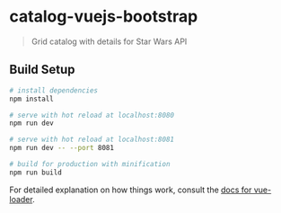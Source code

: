 # catalog-vuejs-bootstrap

> Grid catalog with details for Star Wars API

## Build Setup

```bash
# install dependencies
npm install

# serve with hot reload at localhost:8080
npm run dev

# serve with hot reload at localhost:8081
npm run dev -- --port 8081

# build for production with minification
npm run build
```

For detailed explanation on how things work, consult the [docs for vue-loader](http://vuejs.github.io/vue-loader).
